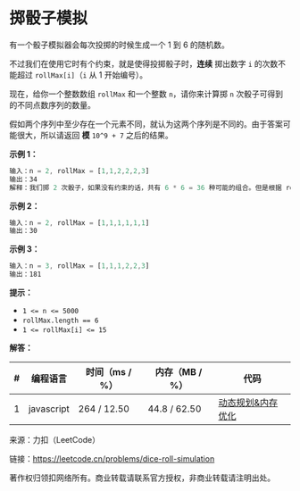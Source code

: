 # 掷骰子模拟

有一个骰子模拟器会每次投掷的时候生成一个 1 到 6 的随机数。

不过我们在使用它时有个约束，就是使得投掷骰子时，**连续** 掷出数字 `i` 的次数不能超过 `rollMax[i]`（`i` 从 1 开始编号）。

现在，给你一个整数数组 `rollMax` 和一个整数 `n`，请你来计算掷 `n` 次骰子可得到的不同点数序列的数量。

假如两个序列中至少存在一个元素不同，就认为这两个序列是不同的。由于答案可能很大，所以请返回 **模** `10^9 + 7` 之后的结果。

**示例 1：**

``` javascript
输入：n = 2, rollMax = [1,1,2,2,2,3]
输出：34
解释：我们掷 2 次骰子，如果没有约束的话，共有 6 * 6 = 36 种可能的组合。但是根据 rollMax 数组，数字 1 和 2 最多连续出现一次，所以不会出现序列 (1,1) 和 (2,2)。因此，最终答案是 36-2 = 34。
```

**示例 2：**

``` javascript
输入：n = 2, rollMax = [1,1,1,1,1,1]
输出：30
```

**示例 3：**

``` javascript
输入：n = 3, rollMax = [1,1,1,2,2,3]
输出：181
```

**提示：**

- `1 <= n <= 5000`
- `rollMax.length == 6`
- `1 <= rollMax[i] <= 15`

**解答：**

**#**|**编程语言**|**时间（ms / %）**|**内存（MB / %）**|**代码**
--|--|--|--|--
1|javascript|264 / 12.50|44.8 / 62.50|[动态规划&内存优化](./javascript/ac_v1.js)

来源：力扣（LeetCode）

链接：https://leetcode.cn/problems/dice-roll-simulation

著作权归领扣网络所有。商业转载请联系官方授权，非商业转载请注明出处。
